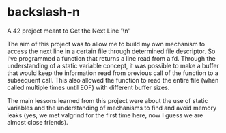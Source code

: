 # backslash-n
A 42 project meant to Get the Next Line '\n'

The aim of this project was to allow me to build my own mechanism to access the next line in a certain file through determined file descriptor. So I’ve programmed a function that returns a line read from a fd. Through the understanding of a static variable concept, it was possible to make a buffer that would keep the information read from previous call of the function to a subsequent call. This also allowed the function to read the entire file (when called multiple times until EOF) with different buffer sizes.


The main lessons learned from this project were about the use of static variables and the understanding of mechanisms to find and avoid memory leaks (yes, we met valgrind for the first time here, now I guess we are almost close friends).

